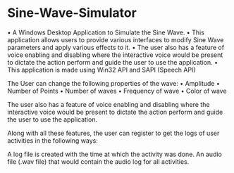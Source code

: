 # Sine-Wave-Simulator

•	A Windows Desktop Application to Simulate the Sine Wave.
•	This application allows users to provide various interfaces to modify Sine Wave parameters and apply various effects to it.
•	The user also has a feature of voice enabling and disabling where the interactive voice would be present to dictate the action perform and guide the user to use the 
  application.
•	This application is made using Win32 API and SAPI (Speech API)

The User can change the following properties of the wave:
•	Amplitude
•	Number of Points
•	Number of waves
•	Frequency of wave
•	Color of wave

The user also has a feature of voice enabling and disabling where the interactive voice would be present to dictate the action perform and guide the user to use the application.

Along with all these features, the user can register to get the logs of user activities in the following ways:

A log file is created with the time at which the activity was done.
An audio file (.wav file) that would contain the audio log for all activities.

